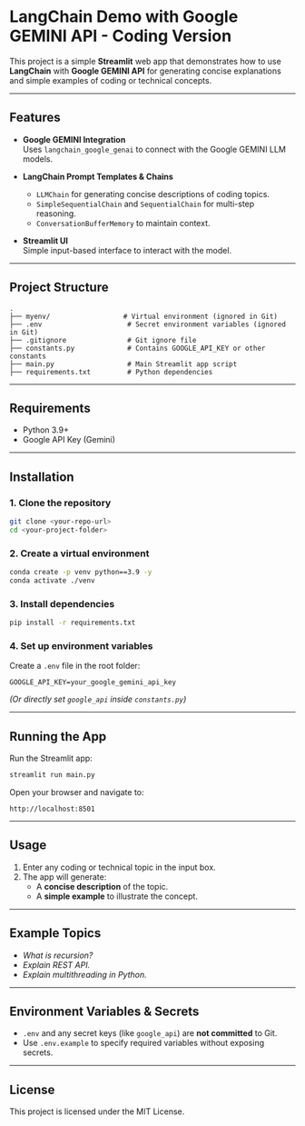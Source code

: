 
# LangChain Demo with Google GEMINI API - Coding Version

This project is a simple **Streamlit** web app that demonstrates how to use **LangChain** with **Google GEMINI API** for generating concise explanations and simple examples of coding or technical concepts.

---

## Features

- **Google GEMINI Integration**  
  Uses `langchain_google_genai` to connect with the Google GEMINI LLM models.

- **LangChain Prompt Templates & Chains**  
  - `LLMChain` for generating concise descriptions of coding topics.
  - `SimpleSequentialChain` and `SequentialChain` for multi-step reasoning.
  - `ConversationBufferMemory` to maintain context.

- **Streamlit UI**  
  Simple input-based interface to interact with the model.

---

## Project Structure

```
.
├── myenv/                  # Virtual environment (ignored in Git)
├── .env                     # Secret environment variables (ignored in Git)
├── .gitignore               # Git ignore file
├── constants.py             # Contains GOOGLE_API_KEY or other constants
├── main.py                  # Main Streamlit app script
├── requirements.txt         # Python dependencies
```

---

## Requirements

- Python 3.9+
- Google API Key (Gemini)

---

## Installation

### 1. Clone the repository
```bash
git clone <your-repo-url>
cd <your-project-folder>
```

### 2. Create a virtual environment
```bash
conda create -p venv python==3.9 -y
conda activate ./venv
```

### 3. Install dependencies
```bash
pip install -r requirements.txt
```

### 4. Set up environment variables
Create a `.env` file in the root folder:
```env
GOOGLE_API_KEY=your_google_gemini_api_key
```
*(Or directly set `google_api` inside `constants.py`)*

---

## Running the App

Run the Streamlit app:
```bash
streamlit run main.py
```

Open your browser and navigate to:
```
http://localhost:8501
```

---

## Usage

1. Enter any coding or technical topic in the input box.  
2. The app will generate:  
   - A **concise description** of the topic.  
   - A **simple example** to illustrate the concept.

---

## Example Topics
- *What is recursion?*
- *Explain REST API.*
- *Explain multithreading in Python.*

---

## Environment Variables & Secrets
- `.env` and any secret keys (like `google_api`) are **not committed** to Git.
- Use `.env.example` to specify required variables without exposing secrets.

---

## License
This project is licensed under the MIT License.
